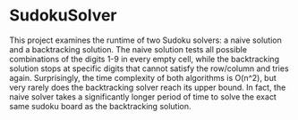 # SudokuSolver
This project examines the runtime of two Sudoku solvers: a naive solution and a backtracking solution. The naive solution tests all possible combinations of the digits 1-9 in every empty cell, while the backtracking solution stops at specific digits that cannot satisfy the row/column and tries again. Surprisingly, the time complexity of both algorithms is O(n^2), but very rarely does the backtracking solver reach its upper bound. In fact, the naive solver takes a significantly longer period of time to solve the exact same sudoku board as the backtracking solution.
